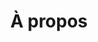 ---
title: À propos
eleventyNavigation:
  locale: fr-CA
  key: À propos
  order: 1
layout: layouts/about
sections: {
  "Making Standards Accessible" : "Lorem ipsum dolor sit amet. Ea galisum quisquam aut galisum aperiam eum dolores consequuntur et fugit rerum ut necessitatibus eligendi aut corrupti nisi quo voluptatum impedit. Nam dolor delectus non sapiente vero sit sint esse cum libero provident est Quis voluptatem non ipsa ullam vel iure autem. Quo facilis reprehenderit in atque deleniti qui facilis vitae sit officia galisum. Quo laboriosam consequatur sed fugit voluptas id quibusdam galisum sit explicabo modi sit mollitia placeat hic laboriosam omnis.",
  "What do we do?" : "Lorem ipsum dolor sit amet. Ea galisum quisquam aut galisum aperiam eum dolores consequuntur et fugit rerum ut necessitatibus eligendi aut corrupti nisi quo voluptatum impedit. Nam dolor delectus non sapiente vero sit sint esse cum libero provident est Quis voluptatem non ipsa ullam vel iure autem. Quo facilis reprehenderit in atque deleniti qui facilis vitae sit officia galisum. Quo laboriosam consequatur sed fugit voluptas id quibusdam galisum sit explicabo modi sit mollitia placeat hic laboriosam omnis."
}
displayProjects: true
hasBanner: true
bannerBgColor: dark-grey
bannerTitle: About
bannerBody: Learn more about Inclusive standards
---